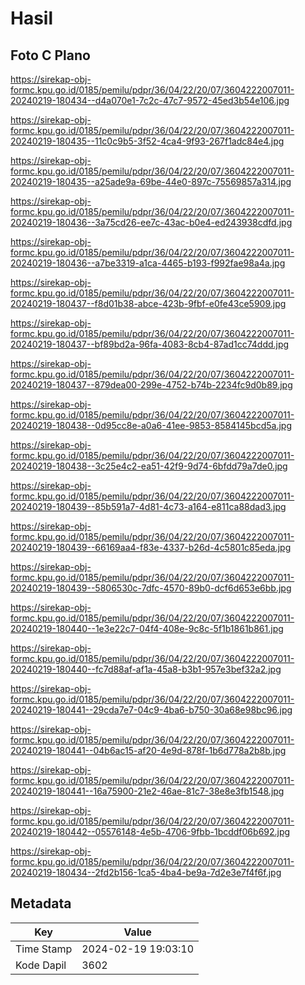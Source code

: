 # Hasil

## Foto C Plano

https://sirekap-obj-formc.kpu.go.id/0185/pemilu/pdpr/36/04/22/20/07/3604222007011-20240219-180434--d4a070e1-7c2c-47c7-9572-45ed3b54e106.jpg

https://sirekap-obj-formc.kpu.go.id/0185/pemilu/pdpr/36/04/22/20/07/3604222007011-20240219-180435--11c0c9b5-3f52-4ca4-9f93-267f1adc84e4.jpg

https://sirekap-obj-formc.kpu.go.id/0185/pemilu/pdpr/36/04/22/20/07/3604222007011-20240219-180435--a25ade9a-69be-44e0-897c-75569857a314.jpg

https://sirekap-obj-formc.kpu.go.id/0185/pemilu/pdpr/36/04/22/20/07/3604222007011-20240219-180436--3a75cd26-ee7c-43ac-b0e4-ed243938cdfd.jpg

https://sirekap-obj-formc.kpu.go.id/0185/pemilu/pdpr/36/04/22/20/07/3604222007011-20240219-180436--a7be3319-a1ca-4465-b193-f992fae98a4a.jpg

https://sirekap-obj-formc.kpu.go.id/0185/pemilu/pdpr/36/04/22/20/07/3604222007011-20240219-180437--f8d01b38-abce-423b-9fbf-e0fe43ce5909.jpg

https://sirekap-obj-formc.kpu.go.id/0185/pemilu/pdpr/36/04/22/20/07/3604222007011-20240219-180437--bf89bd2a-96fa-4083-8cb4-87ad1cc74ddd.jpg

https://sirekap-obj-formc.kpu.go.id/0185/pemilu/pdpr/36/04/22/20/07/3604222007011-20240219-180437--879dea00-299e-4752-b74b-2234fc9d0b89.jpg

https://sirekap-obj-formc.kpu.go.id/0185/pemilu/pdpr/36/04/22/20/07/3604222007011-20240219-180438--0d95cc8e-a0a6-41ee-9853-8584145bcd5a.jpg

https://sirekap-obj-formc.kpu.go.id/0185/pemilu/pdpr/36/04/22/20/07/3604222007011-20240219-180438--3c25e4c2-ea51-42f9-9d74-6bfdd79a7de0.jpg

https://sirekap-obj-formc.kpu.go.id/0185/pemilu/pdpr/36/04/22/20/07/3604222007011-20240219-180439--85b591a7-4d81-4c73-a164-e811ca88dad3.jpg

https://sirekap-obj-formc.kpu.go.id/0185/pemilu/pdpr/36/04/22/20/07/3604222007011-20240219-180439--66169aa4-f83e-4337-b26d-4c5801c85eda.jpg

https://sirekap-obj-formc.kpu.go.id/0185/pemilu/pdpr/36/04/22/20/07/3604222007011-20240219-180439--5806530c-7dfc-4570-89b0-dcf6d653e6bb.jpg

https://sirekap-obj-formc.kpu.go.id/0185/pemilu/pdpr/36/04/22/20/07/3604222007011-20240219-180440--1e3e22c7-04f4-408e-9c8c-5f1b1861b861.jpg

https://sirekap-obj-formc.kpu.go.id/0185/pemilu/pdpr/36/04/22/20/07/3604222007011-20240219-180440--fc7d88af-af1a-45a8-b3b1-957e3bef32a2.jpg

https://sirekap-obj-formc.kpu.go.id/0185/pemilu/pdpr/36/04/22/20/07/3604222007011-20240219-180441--29cda7e7-04c9-4ba6-b750-30a68e98bc96.jpg

https://sirekap-obj-formc.kpu.go.id/0185/pemilu/pdpr/36/04/22/20/07/3604222007011-20240219-180441--04b6ac15-af20-4e9d-878f-1b6d778a2b8b.jpg

https://sirekap-obj-formc.kpu.go.id/0185/pemilu/pdpr/36/04/22/20/07/3604222007011-20240219-180441--16a75900-21e2-46ae-81c7-38e8e3fb1548.jpg

https://sirekap-obj-formc.kpu.go.id/0185/pemilu/pdpr/36/04/22/20/07/3604222007011-20240219-180442--05576148-4e5b-4706-9fbb-1bcddf06b692.jpg

https://sirekap-obj-formc.kpu.go.id/0185/pemilu/pdpr/36/04/22/20/07/3604222007011-20240219-180434--2fd2b156-1ca5-4ba4-be9a-7d2e3e7f4f6f.jpg


## Metadata

| Key        | Value               |
| ---------- | ------------------- |
| Time Stamp | 2024-02-19 19:03:10 |
| Kode Dapil | 3602                |



